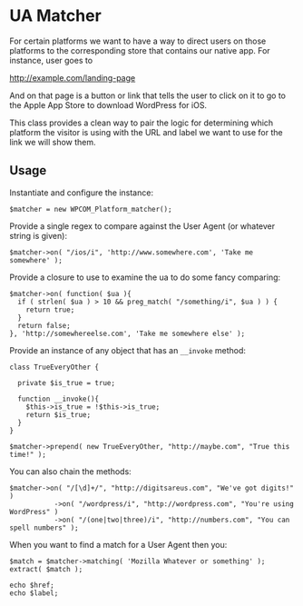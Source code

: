 UA Matcher
=================

For certain platforms we want to have a way to direct users on those platforms to
the corresponding store that contains our native app. For instance, user goes to

   http://example.com/landing-page
   
And on that page is a button or link that tells the user to click on it to go to the
Apple App Store to download WordPress for iOS.

This class provides a clean way to pair the logic for determining which platform the
visitor is using with the URL and label we want to use for the link we will show them.


Usage
---------------
   
Instantiate and configure the instance:

    $matcher = new WPCOM_Platform_matcher();
    
Provide a single regex to compare against the User Agent (or whatever string is given):
    
    $matcher->on( "/ios/i", 'http://www.somewhere.com', 'Take me somewhere' );

Provide a closure to use to examine the ua to do some fancy comparing:
    
    $matcher->on( function( $ua ){
      if ( strlen( $ua ) > 10 && preg_match( "/something/i", $ua ) ) {
        return true;
      }
      return false;
    }, 'http://somewhereelse.com', 'Take me somewhere else' );

Provide an instance of any object that has an `__invoke` method:

    class TrueEveryOther {
      
      private $is_true = true;
      
      function __invoke(){
        $this->is_true = !$this->is_true;
        return $is_true;
      }
    }
    
    $matcher->prepend( new TrueEveryOther, "http://maybe.com", "True this time!" );


You can also chain the methods:
    
    $matcher->on( "/[\d]+/", "http://digitsareus.com", "We've got digits!" )
               ->on( "/wordpress/i", "http://wordpress.com", "You're using WordPress" )
               ->on( "/(one|two|three)/i", "http://numbers.com", "You can spell numbers" );
               

When you want to find a match for a User Agent then you:

    $match = $matcher->matching( 'Mozilla Whatever or something' );
    extract( $match );
    
    echo $href;
    echo $label;
    



